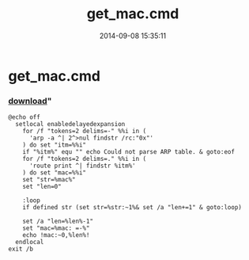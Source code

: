 ﻿---
pid:            5409
parent:         0
children:       
poster:         greg zakharov
title:          get_mac.cmd
date:           2014-09-08 15:35:11
format:         posh
---

# get_mac.cmd

### [download](5409.ps1)"



```posh
@echo off
  setlocal enabledelayedexpansion
    for /f "tokens=2 delims=-" %%i in (
      'arp -a ^| 2^>nul findstr /rc:"0x"'
    ) do set "itm=%%i"
    if "%itm%" equ "" echo Could not parse ARP table. & goto:eof
    for /f "tokens=2 delims=." %%i in (
      'route print ^| findstr %itm%'
    ) do set "mac=%%i"
    set "str=%mac%"
    set "len=0"
    
    :loop
    if defined str (set str=%str:~1%& set /a "len+=1" & goto:loop)
    
    set /a "len=%len%-1"
    set "mac=%mac: =-%"
    echo !mac:~0,%len%!
  endlocal
exit /b
```
